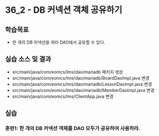 # 36_2 - DB 커넥션 객체 공유하기

## 학습목표

- 한 개의 DB 커넥션을 여러 DAO에서 공유할 수 있다.

## 실습 소스 및 결과

- src/main/java/com/eomcs/lms/dao/mariadb 패키지 생성
- src/main/java/com/eomcs/lms/dao/mariadb/BoardDaoImpl.java 변경
- src/main/java/com/eomcs/lms/dao/mariadb/LessonDaoImpl.java 변경
- src/main/java/com/eomcs/lms/dao/mariadb/MemberDaoImpl.java 변경
- src/main/java/com/eomcs/lms/ClientApp.java 변경

## 실습  

### 훈련1: 한 개의 DB 커넥션 객체를 DAO 모두가 공유하여 사용하라.



